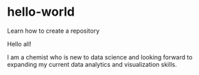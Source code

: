# hello-world
Learn how to create a repository

Hello all!

I am a chemist who is new to data science and looking forward to expanding my current data analytics and visualization skills.
